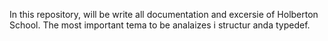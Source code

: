 In this repository, will be write all documentation and excersie of Holberton School. 
The most important  tema to be analaizes i structur anda typedef. 
